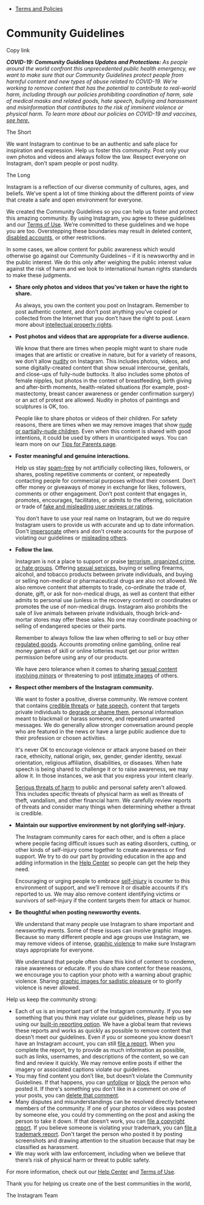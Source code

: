 *   [Terms and Policies](https://help.instagram.com/1417489251945243/?helpref=breadcrumb)

Community Guidelines
====================

Copy link

_**COVID-19: Community Guidelines Updates and Protections:** As people around the world confront this unprecedented public health emergency, we want to make sure that our Community Guidelines protect people from harmful content and new types of abuse related to COVID-19. We’re working to remove content that has the potential to contribute to real-world harm, including through our policies prohibiting coordination of harm, sale of medical masks and related goods, hate speech, bullying and harassment and misinformation that contributes to the risk of imminent violence or physical harm. To learn more about our policies on COVID-19 and vaccines, [see here.](https://help.instagram.com/697825587576762?helpref=faq_content)_

The Short

We want Instagram to continue to be an authentic and safe place for inspiration and expression. Help us foster this community. Post only your own photos and videos and always follow the law. Respect everyone on Instagram, don’t spam people or post nudity.

The Long

Instagram is a reflection of our diverse community of cultures, ages, and beliefs. We’ve spent a lot of time thinking about the different points of view that create a safe and open environment for everyone.

We created the Community Guidelines so you can help us foster and protect this amazing community. By using Instagram, you agree to these guidelines and our [Terms of Use](https://www.instagram.com/legal/terms). We’re committed to these guidelines and we hope you are too. Overstepping these boundaries may result in deleted content, [disabled accounts](https://help.instagram.com/366993040048856?helpref=faq_content), or other restrictions.

In some cases, we allow content for public awareness which would otherwise go against our Community Guidelines – if it is newsworthy and in the public interest. We do this only after weighing the public interest value against the risk of harm and we look to international human rights standards to make these judgments.

*   **Share only photos and videos that you’ve taken or have the right to share.**
    
    As always, you own the content you post on Instagram. Remember to post authentic content, and don’t post anything you’ve copied or collected from the Internet that you don’t have the right to post. Learn more about [intellectual property rights](https://help.instagram.com/126382350847838?helpref=faq_content).
    
*   **Post photos and videos that are appropriate for a diverse audience.**
    
    We know that there are times when people might want to share nude images that are artistic or creative in nature, but for a variety of reasons, we don’t allow [nudity](https://l.instagram.com/?u=https%3A%2F%2Fwww.facebook.com%2Fcommunitystandards%2Fadult_nudity_sexual_activity&e=AT25aokJ9UnaRnd1FO9-uhkwqmzS8EWh8SDgRd8JChU7Fpc1J00rX39gfPzYZ86rYbF9QSMS5eIFJNSwqmcwCcWxSn5RckIGbw6XzulERu--LcPizxmPd2ofxPhVgrgb2QCcjYWnCQvS-SOc-pj1Fw) on Instagram. This includes photos, videos, and some digitally-created content that show sexual intercourse, genitals, and close-ups of fully-nude buttocks. It also includes some photos of female nipples, but photos in the context of breastfeeding, birth giving and after-birth moments, health-related situations (for example, post-mastectomy, breast cancer awareness or gender confirmation surgery) or an act of protest are allowed. Nudity in photos of paintings and sculptures is OK, too.
    
    People like to share photos or videos of their children. For safety reasons, there are times when we may remove images that show [nude or partially-nude children](https://l.instagram.com/?u=https%3A%2F%2Fwww.facebook.com%2Fcommunitystandards%2Fchild_nudity_sexual_exploitation&e=AT25aokJ9UnaRnd1FO9-uhkwqmzS8EWh8SDgRd8JChU7Fpc1J00rX39gfPzYZ86rYbF9QSMS5eIFJNSwqmcwCcWxSn5RckIGbw6XzulERu--LcPizxmPd2ofxPhVgrgb2QCcjYWnCQvS-SOc-pj1Fw). Even when this content is shared with good intentions, it could be used by others in unanticipated ways. You can learn more on our [Tips for Parents page](https://help.instagram.com/154475974694511/?helpref=faq_content).
    
*   **Foster meaningful and genuine interactions.**
    
    Help us stay [spam-free](https://l.instagram.com/?u=https%3A%2F%2Fwww.facebook.com%2Fcommunitystandards%2Fspam&e=AT25aokJ9UnaRnd1FO9-uhkwqmzS8EWh8SDgRd8JChU7Fpc1J00rX39gfPzYZ86rYbF9QSMS5eIFJNSwqmcwCcWxSn5RckIGbw6XzulERu--LcPizxmPd2ofxPhVgrgb2QCcjYWnCQvS-SOc-pj1Fw) by not artificially collecting likes, followers, or shares, posting repetitive comments or content, or repeatedly contacting people for commercial purposes without their consent. Don’t offer money or giveaways of money in exchange for likes, followers, comments or other engagement. Don’t post content that engages in, promotes, encourages, facilitates, or admits to the offering, solicitation or trade of [fake and misleading user reviews or ratings](https://l.instagram.com/?u=https%3A%2F%2Fwww.facebook.com%2Fcommunitystandards%2Ffraud_deception&e=AT25aokJ9UnaRnd1FO9-uhkwqmzS8EWh8SDgRd8JChU7Fpc1J00rX39gfPzYZ86rYbF9QSMS5eIFJNSwqmcwCcWxSn5RckIGbw6XzulERu--LcPizxmPd2ofxPhVgrgb2QCcjYWnCQvS-SOc-pj1Fw).
    
    You don’t have to use your real name on Instagram, but we do require Instagram users to provide us with accurate and up to date information. Don't [impersonate](https://l.instagram.com/?u=https%3A%2F%2Fwww.facebook.com%2Fcommunitystandards%2Fmisrepresentation&e=AT25aokJ9UnaRnd1FO9-uhkwqmzS8EWh8SDgRd8JChU7Fpc1J00rX39gfPzYZ86rYbF9QSMS5eIFJNSwqmcwCcWxSn5RckIGbw6XzulERu--LcPizxmPd2ofxPhVgrgb2QCcjYWnCQvS-SOc-pj1Fw) others and don't create accounts for the purpose of violating our guidelines or [misleading others](https://l.instagram.com/?u=https%3A%2F%2Ftransparency.fb.com%2Fpolicies%2Fcommunity-standards%2Finauthentic-behavior%2F&e=AT25aokJ9UnaRnd1FO9-uhkwqmzS8EWh8SDgRd8JChU7Fpc1J00rX39gfPzYZ86rYbF9QSMS5eIFJNSwqmcwCcWxSn5RckIGbw6XzulERu--LcPizxmPd2ofxPhVgrgb2QCcjYWnCQvS-SOc-pj1Fw).
    
*   **Follow the law.**
    
    Instagram is not a place to support or praise [terrorism, organized crime, or hate groups](https://l.instagram.com/?u=https%3A%2F%2Fwww.facebook.com%2Fcommunitystandards%2Fdangerous_individuals_organizations&e=AT25aokJ9UnaRnd1FO9-uhkwqmzS8EWh8SDgRd8JChU7Fpc1J00rX39gfPzYZ86rYbF9QSMS5eIFJNSwqmcwCcWxSn5RckIGbw6XzulERu--LcPizxmPd2ofxPhVgrgb2QCcjYWnCQvS-SOc-pj1Fw). Offering [sexual services](https://l.instagram.com/?u=https%3A%2F%2Fwww.facebook.com%2Fcommunitystandards%2Fsexual_solicitation&e=AT25aokJ9UnaRnd1FO9-uhkwqmzS8EWh8SDgRd8JChU7Fpc1J00rX39gfPzYZ86rYbF9QSMS5eIFJNSwqmcwCcWxSn5RckIGbw6XzulERu--LcPizxmPd2ofxPhVgrgb2QCcjYWnCQvS-SOc-pj1Fw), buying or selling firearms, alcohol, and tobacco products between private individuals, and buying or selling non-medical or pharmaceutical drugs are also not allowed. We also remove content that attempts to trade, co-ordinate the trade of, donate, gift, or ask for non-medical drugs, as well as content that either admits to personal use (unless in the recovery context) or coordinates or promotes the use of non-medical drugs. Instagram also prohibits the sale of live animals between private individuals, though brick-and-mortar stores may offer these sales. No one may coordinate poaching or selling of endangered species or their parts.
    
    Remember to always follow the law when offering to sell or buy other [regulated goods](https://l.instagram.com/?u=https%3A%2F%2Fwww.facebook.com%2Fcommunitystandards%2Fregulated_goods&e=AT25aokJ9UnaRnd1FO9-uhkwqmzS8EWh8SDgRd8JChU7Fpc1J00rX39gfPzYZ86rYbF9QSMS5eIFJNSwqmcwCcWxSn5RckIGbw6XzulERu--LcPizxmPd2ofxPhVgrgb2QCcjYWnCQvS-SOc-pj1Fw). Accounts promoting online gambling, online real money games of skill or online lotteries must get our prior written permission before using any of our products.
    
    We have zero tolerance when it comes to sharing [sexual content involving minors](https://l.instagram.com/?u=https%3A%2F%2Fwww.facebook.com%2Fcommunitystandards%2Fchild_nudity_sexual_exploitation&e=AT25aokJ9UnaRnd1FO9-uhkwqmzS8EWh8SDgRd8JChU7Fpc1J00rX39gfPzYZ86rYbF9QSMS5eIFJNSwqmcwCcWxSn5RckIGbw6XzulERu--LcPizxmPd2ofxPhVgrgb2QCcjYWnCQvS-SOc-pj1Fw) or threatening to post [intimate images](https://l.instagram.com/?u=https%3A%2F%2Fwww.facebook.com%2Fcommunitystandards%2Fsexual_exploitation_adults&e=AT25aokJ9UnaRnd1FO9-uhkwqmzS8EWh8SDgRd8JChU7Fpc1J00rX39gfPzYZ86rYbF9QSMS5eIFJNSwqmcwCcWxSn5RckIGbw6XzulERu--LcPizxmPd2ofxPhVgrgb2QCcjYWnCQvS-SOc-pj1Fw) of others.
    
*   **Respect other members of the Instagram community.**
    
    We want to foster a positive, diverse community. We remove content that contains [credible threats](https://l.instagram.com/?u=https%3A%2F%2Fwww.facebook.com%2Fcommunitystandards%2Fcredible_violence&e=AT25aokJ9UnaRnd1FO9-uhkwqmzS8EWh8SDgRd8JChU7Fpc1J00rX39gfPzYZ86rYbF9QSMS5eIFJNSwqmcwCcWxSn5RckIGbw6XzulERu--LcPizxmPd2ofxPhVgrgb2QCcjYWnCQvS-SOc-pj1Fw) or [hate speech](https://l.instagram.com/?u=https%3A%2F%2Fwww.facebook.com%2Fcommunitystandards%2Fhate_speech&e=AT25aokJ9UnaRnd1FO9-uhkwqmzS8EWh8SDgRd8JChU7Fpc1J00rX39gfPzYZ86rYbF9QSMS5eIFJNSwqmcwCcWxSn5RckIGbw6XzulERu--LcPizxmPd2ofxPhVgrgb2QCcjYWnCQvS-SOc-pj1Fw), content that targets private individuals to [degrade or shame them](https://l.instagram.com/?u=https%3A%2F%2Fwww.facebook.com%2Fcommunitystandards%2Fbullying&e=AT25aokJ9UnaRnd1FO9-uhkwqmzS8EWh8SDgRd8JChU7Fpc1J00rX39gfPzYZ86rYbF9QSMS5eIFJNSwqmcwCcWxSn5RckIGbw6XzulERu--LcPizxmPd2ofxPhVgrgb2QCcjYWnCQvS-SOc-pj1Fw), personal information meant to blackmail or harass someone, and repeated unwanted messages. We do generally allow stronger conversation around people who are featured in the news or have a large public audience due to their profession or chosen activities.
    
    It's never OK to encourage violence or attack anyone based on their race, ethnicity, national origin, sex, gender, gender identity, sexual orientation, religious affiliation, disabilities, or diseases. When hate speech is being shared to challenge it or to raise awareness, we may allow it. In those instances, we ask that you express your intent clearly.
    
    [Serious threats of harm](https://l.instagram.com/?u=https%3A%2F%2Fwww.facebook.com%2Fcommunitystandards%2Fcredible_violence&e=AT25aokJ9UnaRnd1FO9-uhkwqmzS8EWh8SDgRd8JChU7Fpc1J00rX39gfPzYZ86rYbF9QSMS5eIFJNSwqmcwCcWxSn5RckIGbw6XzulERu--LcPizxmPd2ofxPhVgrgb2QCcjYWnCQvS-SOc-pj1Fw) to public and personal safety aren't allowed. This includes specific threats of physical harm as well as threats of theft, vandalism, and other financial harm. We carefully review reports of threats and consider many things when determining whether a threat is credible.
    
*   **Maintain our supportive environment by not glorifying self-injury.**
    
    The Instagram community cares for each other, and is often a place where people facing difficult issues such as eating disorders, cutting, or other kinds of self-injury come together to create awareness or find support. We try to do our part by providing education in the app and adding information in the [Help Center](https://help.instagram.com/) so people can get the help they need.
    
    Encouraging or urging people to embrace [self-injury](https://l.instagram.com/?u=https%3A%2F%2Fwww.facebook.com%2Fcommunitystandards%2Fsuicide_self_injury_violence&e=AT25aokJ9UnaRnd1FO9-uhkwqmzS8EWh8SDgRd8JChU7Fpc1J00rX39gfPzYZ86rYbF9QSMS5eIFJNSwqmcwCcWxSn5RckIGbw6XzulERu--LcPizxmPd2ofxPhVgrgb2QCcjYWnCQvS-SOc-pj1Fw) is counter to this environment of support, and we’ll remove it or disable accounts if it’s reported to us. We may also remove content identifying victims or survivors of self-injury if the content targets them for attack or humor.
    
*   **Be thoughtful when posting newsworthy events.**
    
    We understand that many people use Instagram to share important and newsworthy events. Some of these issues can involve graphic images. Because so many different people and age groups use Instagram, we may remove videos of intense, [graphic violence](https://l.instagram.com/?u=https%3A%2F%2Fwww.facebook.com%2Fcommunitystandards%2Fgraphic_violence&e=AT25aokJ9UnaRnd1FO9-uhkwqmzS8EWh8SDgRd8JChU7Fpc1J00rX39gfPzYZ86rYbF9QSMS5eIFJNSwqmcwCcWxSn5RckIGbw6XzulERu--LcPizxmPd2ofxPhVgrgb2QCcjYWnCQvS-SOc-pj1Fw) to make sure Instagram stays appropriate for everyone.
    
    We understand that people often share this kind of content to condemn, raise awareness or educate. If you do share content for these reasons, we encourage you to caption your photo with a warning about graphic violence. Sharing [graphic images for sadistic pleasure](https://l.instagram.com/?u=https%3A%2F%2Fwww.facebook.com%2Fcommunitystandards%2Fcruel_insensitive&e=AT25aokJ9UnaRnd1FO9-uhkwqmzS8EWh8SDgRd8JChU7Fpc1J00rX39gfPzYZ86rYbF9QSMS5eIFJNSwqmcwCcWxSn5RckIGbw6XzulERu--LcPizxmPd2ofxPhVgrgb2QCcjYWnCQvS-SOc-pj1Fw) or to glorify violence is never allowed.
    

Help us keep the community strong:

*   Each of us is an important part of the Instagram community. If you see something that you think may violate our guidelines, please help us by using our [built-in reporting option](https://help.instagram.com/165828726894770?helpref=faq_content). We have a global team that reviews these reports and works as quickly as possible to remove content that doesn’t meet our guidelines. Even if you or someone you know doesn’t have an Instagram account, you can still [file a report](https://help.instagram.com/contact/383679321740945). When you complete the report, try to provide as much information as possible, such as links, usernames, and descriptions of the content, so we can find and review it quickly. We may remove entire posts if either the imagery or associated captions violate our guidelines.
*   You may find content you don’t like, but doesn’t violate the Community Guidelines. If that happens, you can [unfollow](https://help.instagram.com/286340048138725?helpref=faq_content) or [block](https://help.instagram.com/426700567389543/?helpref=faq_content) the person who posted it. If there's something you don't like in a comment on one of your posts, you can [delete that comment](https://help.instagram.com/289098941190483?helpref=faq_content).
*   Many disputes and misunderstandings can be resolved directly between members of the community. If one of your photos or videos was posted by someone else, you could try commenting on the post and asking the person to take it down. If that doesn’t work, you can [file a copyright report](https://help.instagram.com/126382350847838?helpref=faq_content). If you believe someone is violating your trademark, you can [file a trademark report](https://help.instagram.com/222826637847963?helpref=faq_content). Don't target the person who posted it by posting screenshots and drawing attention to the situation because that may be classified as harassment.
*   We may work with law enforcement, including when we believe that there’s risk of physical harm or threat to public safety.

For more information, check out our [Help Center](https://help.instagram.com/) and [Terms of Use](https://l.instagram.com/?u=http%3A%2F%2Finstagram.com%2Flegal%2Fterms%2F%23&e=AT25aokJ9UnaRnd1FO9-uhkwqmzS8EWh8SDgRd8JChU7Fpc1J00rX39gfPzYZ86rYbF9QSMS5eIFJNSwqmcwCcWxSn5RckIGbw6XzulERu--LcPizxmPd2ofxPhVgrgb2QCcjYWnCQvS-SOc-pj1Fw).

Thank you for helping us create one of the best communities in the world,

The Instagram Team